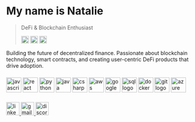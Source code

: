 # My name is Natalie

> DeFi & Blockchain Enthusiast
> <div align="left">
> <img src="https://raw.githubusercontent.com/danielcranney/readme-generator/main/public/icons/skills/ethereum-colored.svg" height="20" alt="ethereum logo" />
>
> <img src="https://cdn.jsdelivr.net/gh/devicons/devicon/icons/solidity/solidity-original.svg" height="20" alt="solidity logo" />
>
> <img src="https://cdn.simpleicons.org/web3dotjs/F16822" height="20" alt="web3js logo" />
> </div>

Building the future of decentralized finance. Passionate about blockchain technology, smart contracts, and creating user-centric DeFi products that drive adoption.


###

<div align="left">
  <!-- <img src="https://cdn.jsdelivr.net/gh/devicons/devicon/icons/ethereum/ethereum-original.svg" height="40" alt="ethereum logo" /> -->

  <img src="https://cdn.jsdelivr.net/gh/devicons/devicon/icons/javascript/javascript-original.svg" height="40" alt="javascript logo" />

  <img src="https://cdn.jsdelivr.net/gh/devicons/devicon/icons/react/react-original.svg" height="40" alt="react logo" />

  <img src="https://cdn.jsdelivr.net/gh/devicons/devicon/icons/python/python-original.svg" height="40" alt="python logo" />

  <img src="https://cdn.jsdelivr.net/gh/devicons/devicon/icons/java/java-original.svg" height="40" alt="java logo" />

  <img src="https://cdn.jsdelivr.net/gh/devicons/devicon/icons/csharp/csharp-original.svg" height="40" alt="csharp logo" />

  <img src="https://cdn.jsdelivr.net/gh/devicons/devicon/icons/amazonwebservices/amazonwebservices-original-wordmark.svg" height="40" alt="aws logo" />

  <img src="https://cdn.jsdelivr.net/gh/devicons/devicon/icons/googlecloud/googlecloud-original.svg" height="40" alt="googlecloud logo" />

  <img src="https://cdn.jsdelivr.net/gh/devicons/devicon/icons/mysql/mysql-original-wordmark.svg" height="40" alt="sql logo" />

  <!-- <img src="https://cdn.jsdelivr.net/gh/devicons/devicon/icons/cuda/cuda-original-wordmark.svg" height="40" alt="cuda logo" /> -->

  <img src="https://cdn.jsdelivr.net/gh/devicons/devicon/icons/docker/docker-original.svg" height="40" alt="docker logo" />

  <img src="https://cdn.jsdelivr.net/gh/devicons/devicon/icons/git/git-original.svg" height="40" alt="git logo" />

  <img src="https://cdn.jsdelivr.net/gh/devicons/devicon/icons/azure/azure-original.svg" height="40" alt="azure logo" />
</div>

###

<div align="left">
  <a href="https://linkedin.com/in/natalie-hill1" target="_blank">
    <img src="https://img.shields.io/static/v1?message=LinkedIn&logo=linkedin&label=&color=0077B5&logoColor=white&labelColor=&style=for-the-badge" height="35" alt="linkedin logo" />
  </a>
  <a href="mailto:nataliehill1324@gmail.com" target="_blank">
    <img src="https://img.shields.io/static/v1?message=Gmail&logo=gmail&label=&color=D14836&logoColor=white&labelColor=&style=for-the-badge" height="35" alt="gmail logo" />
  </a>
  <a href="https://discordapp.com/users/arnoldpalmer001" target="_blank">
    <img src="https://img.shields.io/static/v1?message=Discord&logo=discord&label=&color=5865F2&logoColor=white&labelColor=&style=for-the-badge" height="35" alt="discord logo" />
  </a>
</div>

### 